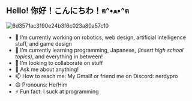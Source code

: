 ## Hello! 你好！こんにちわ！ฅ^•ﻌ•^ฅ
![6d3571ac3190e24b3f6c023a80a57c10](https://github.com/user-attachments/assets/fca4669e-6aa9-4b87-992d-678b2ecb017a)
- 🔭 I’m currently working on robotics, web design, artificial intelligence stuff, and game design
- 🌱 I’m currently learning programming, Japanese, *(insert high school topics)*, and everything in between!
- 👯 I’m looking to collaborate on stuff
- 💬 Ask me about anything!
- 📫 How to reach me: My Gmail! or friend me on Discord: nerdypro
- 😄 Pronouns: He/Him
- ⚡ Fun fact: I suck at programming
